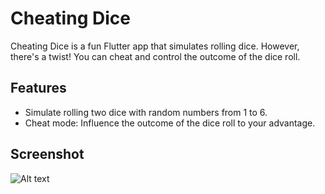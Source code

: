 # Cheating Dice

Cheating Dice is a fun Flutter app that simulates rolling dice. However, there's a twist! You can cheat and control the outcome of the dice roll.

## Features

- Simulate rolling two dice with random numbers from 1 to 6.
- Cheat mode: Influence the outcome of the dice roll to your advantage.


## Screenshot

![Alt text](/cheating_dice/1.jpg?raw=true "َMain page")


